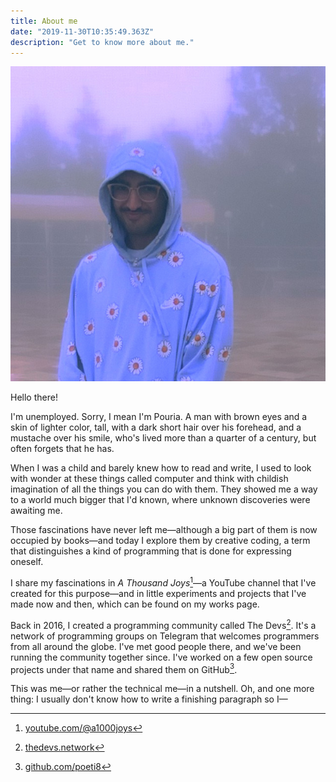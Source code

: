 ```yaml
---
title: About me
date: "2019-11-30T10:35:49.363Z"
description: "Get to know more about me."
---
```


<div class="about-me-image">
    <img alt="me" src="me.jpg"/>
</div>

Hello there!

I'm unemployed. Sorry, I mean I'm Pouria. A man with brown eyes and a skin of lighter color, tall, with a dark short hair over his forehead, and a mustache over his smile, who's lived more than a quarter of a century, but often forgets that he has.

When I was a child and barely knew how to read and write, I used to look with wonder at these things called computer and think with childish imagination of all the things you can do with them. They showed me a way to a world much bigger that I'd known, where unknown discoveries were awaiting me.

Those fascinations have never left me—although a big part of them is now occupied by books—and today I explore them by creative coding, a term that distinguishes a kind of programming that is done for expressing oneself. 

I share my fascinations in _A Thousand Joys_[^a1000joys]—a YouTube channel that I've created for this purpose—and in little experiments and projects that I've made now and then, which can be found on my works page.

Back in 2016, I created a programming community called The Devs[^thedevs]. It's a network of programming groups on Telegram that welcomes programmers from all around the globe. I've met good people there, and we've been running the community together since. I've worked on a few open source projects under that name and shared them on GitHub[^github].

This was me—or rather the technical me—in a nutshell. Oh, and one more thing: I usually don't know how to write a finishing paragraph so I—

[^a1000joys]: [youtube.com/@a1000joys](https://www.youtube.com/@a1000joys)
[^thedevs]: [thedevs.network](https://thedevs.network)
[^github]: [github.com/poeti8](https://github.com/poeti8)